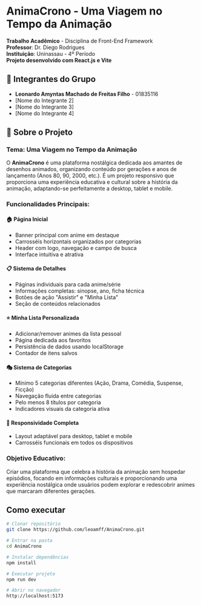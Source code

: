 # AnimaCrono - Uma Viagem no Tempo da Animação

**Trabalho Acadêmico** - Disciplina de Front-End Framework  
**Professor**: Dr. Diego Rodrigues  
**Instituição**: Uninassau - 4º Período  
**Projeto desenvolvido com React.js e Vite**

## 👥 Integrantes do Grupo

- **Leonardo Amyntas Machado de Freitas Filho** - 01835116
- [Nome do Integrante 2]
- [Nome do Integrante 3]
- [Nome do Integrante 4]

## 🎌 Sobre o Projeto

### **Tema: Uma Viagem no Tempo da Animação**
O **AnimaCrono** é uma plataforma nostálgica dedicada aos amantes de desenhos animados, organizando conteúdo por gerações e anos de lançamento (Anos 80, 90, 2000, etc.). É um projeto responsivo que proporciona uma experiência educativa e cultural sobre a história da animação, adaptando-se perfeitamente a desktop, tablet e mobile.

### **Funcionalidades Principais:**

#### 🏠 **Página Inicial**
- Banner principal com anime em destaque
- Carrosséis horizontais organizados por categorias
- Header com logo, navegação e campo de busca
- Interface intuitiva e atrativa

#### 📋 **Sistema de Detalhes**
- Páginas individuais para cada anime/série
- Informações completas: sinopse, ano, ficha técnica
- Botões de ação "Assistir" e "Minha Lista"
- Seção de conteúdos relacionados

#### ⭐ **Minha Lista Personalizada**
- Adicionar/remover animes da lista pessoal
- Página dedicada aos favoritos
- Persistência de dados usando localStorage
- Contador de itens salvos

#### 🎭 **Sistema de Categorias**
- Mínimo 5 categorias diferentes (Ação, Drama, Comédia, Suspense, Ficção)
- Navegação fluida entre categorias
- Pelo menos 8 títulos por categoria
- Indicadores visuais da categoria ativa

#### 📱 **Responsividade Completa**
- Layout adaptável para desktop, tablet e mobile
- Carrosséis funcionais em todos os dispositivos

### **Objetivo Educativo:**
Criar uma plataforma que celebra a história da animação sem hospedar episódios, focando em informações culturais e proporcionando uma experiência nostálgica onde usuários podem explorar e redescobrir animes que marcaram diferentes gerações.

##  Como executar

```bash
# Clonar repositório
git clone https://github.com/leoamff/AnimaCrono.git

# Entrar na pasta
cd AnimaCrono

# Instalar dependências
npm install

# Executar projeto
npm run dev

# Abrir no navegador
http://localhost:5173
```
